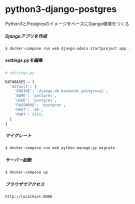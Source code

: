 # python3-django-postgres
Python3とPostgresのイメージをベースにDjango環境をつくる

##### Djangoアプリを作成

```bash
$ docker-compose run web django-admin startproject app .
```

##### settings.pyを編集

```python
# settings.py

DATABASES = {
  'default': {
    'ENGINE': 'django.db.backends.postgresql',
    'NAME': 'postgres',
    'USER': 'postgres',
    'PASSWORD': 'postgres',
    'HOST': 'db',
    'PORT': 5432,
  }
}
```

##### マイグレート

```bash
$ docker-compose run web python manage.py migrate
```

##### サーバー起動

```bash
$ docker-compose up
```

##### ブラウザでアクセス

```
http://localhost:8000
```
